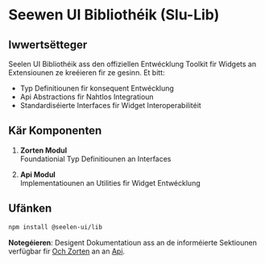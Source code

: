 # **Seewen UI Bibliothéik (Slu-Lib)**

## Iwwertsëtteger

Seelen UI Bibliothéik ass den offiziellen Entwécklung Toolkit fir Widgets an Extensiounen ze kreéieren fir ze gesinn. Et bitt:

* Typ Definitiounen fir konsequent Entwécklung
* Api Abstractions fir Nahtlos Integratioun
* Standardiséierte Interfaces fir Widget Interoperabilitéit

## Kär Komponenten

1. **Zorten Modul**\
   Foundationial Typ Definitiounen an Interfaces

2. **Api Modul**\
   Implementatiounen an Utilities fir Widget Entwécklung

## Ufänken

```bash
npm install @seelen-ui/lib
```

**Notegéieren**: Desigent Dokumentatioun ass an de informéierte Sektiounen verfügbar fir [Och Zorten](./library-types) an an [Api](./library-api).
